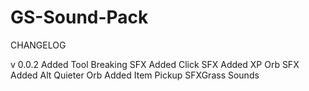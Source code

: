 # GS-Sound-Pack

CHANGELOG

v 0.0.2
Added Tool Breaking SFX
Added Click SFX
Added XP Orb SFX
Added Alt Quieter Orb
Added Item Pickup SFXGrass Sounds
